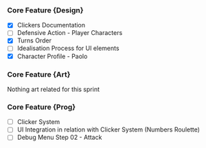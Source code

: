 ### Core Feature {Design}

- [x] Clickers Documentation
- [ ] Defensive Action - Player Characters
- [x] Turns Order
- [ ] Idealisation Process for UI elements
- [x] Character Profile - Paolo

### Core Feature {Art}

Nothing art related for this sprint

### Core Feature {Prog}


- [ ] Clicker System 
- [ ] UI Integration in relation with Clicker System (Numbers Roulette)
- [ ] Debug Menu Step 02 - Attack